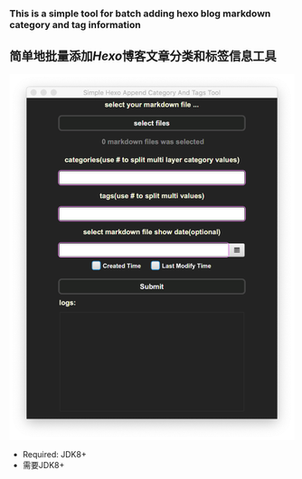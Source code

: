 ### This is a simple tool for batch adding hexo blog markdown category and tag information
简单地批量添加*Hexo*博客文章分类和标签信息工具
-
![picture](https://raw.githubusercontent.com/BackendRobot/markdown-reference/master/hexo-categories-and-tags-tool.png)
- Required: JDK8+
- 需要JDK8+


